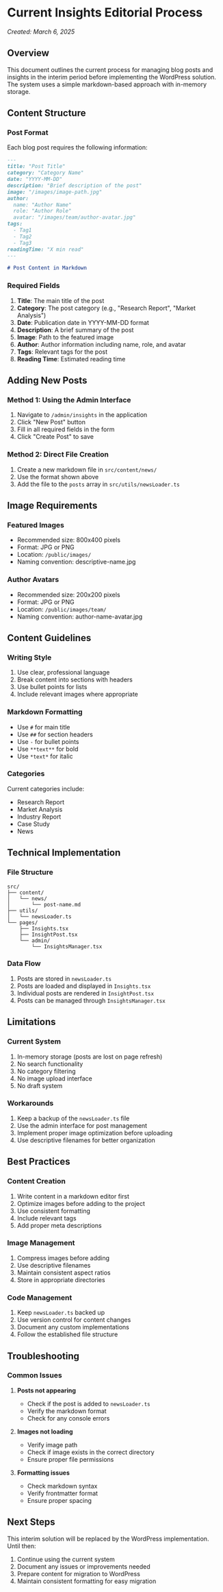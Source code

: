 # Current Insights Editorial Process
*Created: March 6, 2025*

## Overview
This document outlines the current process for managing blog posts and insights in the interim period before implementing the WordPress solution. The system uses a simple markdown-based approach with in-memory storage.

## Content Structure

### Post Format
Each blog post requires the following information:
```markdown
---
title: "Post Title"
category: "Category Name"
date: "YYYY-MM-DD"
description: "Brief description of the post"
image: "/images/image-path.jpg"
author:
  name: "Author Name"
  role: "Author Role"
  avatar: "/images/team/author-avatar.jpg"
tags:
  - Tag1
  - Tag2
  - Tag3
readingTime: "X min read"
---

# Post Content in Markdown
```

### Required Fields
1. **Title**: The main title of the post
2. **Category**: The post category (e.g., "Research Report", "Market Analysis")
3. **Date**: Publication date in YYYY-MM-DD format
4. **Description**: A brief summary of the post
5. **Image**: Path to the featured image
6. **Author**: Author information including name, role, and avatar
7. **Tags**: Relevant tags for the post
8. **Reading Time**: Estimated reading time

## Adding New Posts

### Method 1: Using the Admin Interface
1. Navigate to `/admin/insights` in the application
2. Click "New Post" button
3. Fill in all required fields in the form
4. Click "Create Post" to save

### Method 2: Direct File Creation
1. Create a new markdown file in `src/content/news/`
2. Use the format shown above
3. Add the file to the `posts` array in `src/utils/newsLoader.ts`

## Image Requirements

### Featured Images
- Recommended size: 800x400 pixels
- Format: JPG or PNG
- Location: `/public/images/`
- Naming convention: descriptive-name.jpg

### Author Avatars
- Recommended size: 200x200 pixels
- Format: JPG or PNG
- Location: `/public/images/team/`
- Naming convention: author-name-avatar.jpg

## Content Guidelines

### Writing Style
1. Use clear, professional language
2. Break content into sections with headers
3. Use bullet points for lists
4. Include relevant images where appropriate

### Markdown Formatting
- Use `#` for main title
- Use `##` for section headers
- Use `-` for bullet points
- Use `**text**` for bold
- Use `*text*` for italic

### Categories
Current categories include:
- Research Report
- Market Analysis
- Industry Report
- Case Study
- News

## Technical Implementation

### File Structure
```
src/
├── content/
│   └── news/
│       └── post-name.md
├── utils/
│   └── newsLoader.ts
└── pages/
    ├── Insights.tsx
    ├── InsightPost.tsx
    └── admin/
        └── InsightsManager.tsx
```

### Data Flow
1. Posts are stored in `newsLoader.ts`
2. Posts are loaded and displayed in `Insights.tsx`
3. Individual posts are rendered in `InsightPost.tsx`
4. Posts can be managed through `InsightsManager.tsx`

## Limitations

### Current System
1. In-memory storage (posts are lost on page refresh)
2. No search functionality
3. No category filtering
4. No image upload interface
5. No draft system

### Workarounds
1. Keep a backup of the `newsLoader.ts` file
2. Use the admin interface for post management
3. Implement proper image optimization before uploading
4. Use descriptive filenames for better organization

## Best Practices

### Content Creation
1. Write content in a markdown editor first
2. Optimize images before adding to the project
3. Use consistent formatting
4. Include relevant tags
5. Add proper meta descriptions

### Image Management
1. Compress images before adding
2. Use descriptive filenames
3. Maintain consistent aspect ratios
4. Store in appropriate directories

### Code Management
1. Keep `newsLoader.ts` backed up
2. Use version control for content changes
3. Document any custom implementations
4. Follow the established file structure

## Troubleshooting

### Common Issues
1. **Posts not appearing**
   - Check if the post is added to `newsLoader.ts`
   - Verify the markdown format
   - Check for any console errors

2. **Images not loading**
   - Verify image path
   - Check if image exists in the correct directory
   - Ensure proper file permissions

3. **Formatting issues**
   - Check markdown syntax
   - Verify frontmatter format
   - Ensure proper spacing

## Next Steps
This interim solution will be replaced by the WordPress implementation. Until then:
1. Continue using the current system
2. Document any issues or improvements needed
3. Prepare content for migration to WordPress
4. Maintain consistent formatting for easy migration 